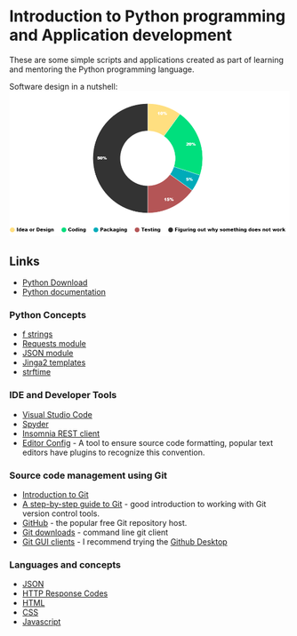 # Introduction to Python programming and Application development

These are some simple scripts and applications created as part of learning and mentoring the Python programming language.

Software design in a nutshell:
![chart1](./doc/developer_time_breakdown.png)

## Links

* [Python Download](https://www.python.org/downloads/)
* [Python documentation](https://docs.python.org/3.10/tutorial/index.html)

### Python Concepts

* [f strings](https://realpython.com/python-f-strings/)
* [Requests module](https://docs.python-requests.org/en/latest/)
* [JSON module](https://docs.python-requests.org/en/latest/)
* [Jinga2 templates](https://realpython.com/primer-on-jinja-templating)
* [strftime](https://www.programiz.com/python-programming/datetime/strftime)

### IDE and Developer Tools

* [Visual Studio Code](https://code.visualstudio.com/)
* [Spyder](https://www.spyder-ide.org/)
* [Insomnia REST client](https://insomnia.rest/download)
* [Editor Config](https://editorconfig.org/) - A tool to ensure source code formatting, popular text editors have plugins to recognize this convention.

### Source code management using Git

* [Introduction to Git](https://www.w3schools.com/git/)
* [A step-by-step guide to Git](https://opensource.com/article/18/1/step-step-guide-git) - good introduction to working with Git version control tools. 
* [GitHub](https://github.com/) - the popular free Git repository host.
* [Git downloads](https://git-scm.com/downloads) - command line git client
* [Git GUI clients](https://git-scm.com/downloads/guis) - I recommend trying the [Github Desktop](https://desktop.github.com/)

### Languages and concepts

* [JSON](https://www.json.org/json-en.html)
* [HTTP Response Codes](https://developer.mozilla.org/en-US/docs/Web/HTTP/Status#successful_responses)
* [HTML](https://www.w3schools.com/html/)
* [CSS](https://www.w3schools.com/css/)
* [Javascript](https://www.w3schools.com/js/)
